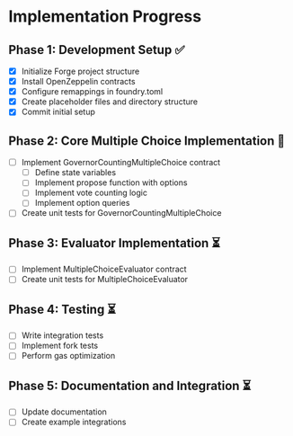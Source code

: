 # Implementation Progress

## Phase 1: Development Setup ✅
- [x] Initialize Forge project structure
- [x] Install OpenZeppelin contracts
- [x] Configure remappings in foundry.toml
- [x] Create placeholder files and directory structure
- [x] Commit initial setup

## Phase 2: Core Multiple Choice Implementation 🔄
- [ ] Implement GovernorCountingMultipleChoice contract
  - [ ] Define state variables
  - [ ] Implement propose function with options
  - [ ] Implement vote counting logic
  - [ ] Implement option queries
- [ ] Create unit tests for GovernorCountingMultipleChoice

## Phase 3: Evaluator Implementation ⏳
- [ ] Implement MultipleChoiceEvaluator contract
- [ ] Create unit tests for MultipleChoiceEvaluator

## Phase 4: Testing ⏳
- [ ] Write integration tests
- [ ] Implement fork tests
- [ ] Perform gas optimization

## Phase 5: Documentation and Integration ⏳
- [ ] Update documentation
- [ ] Create example integrations 
